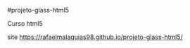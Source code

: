 #projeto-glass-html5 



Curso html5


site https://rafaelmalaquias98.github.io/projeto-glass-html5/
